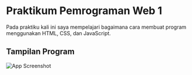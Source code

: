 
# Praktikum Pemrograman Web 1

Pada praktiku kali ini saya mempelajari bagaimana cara membuat program menggunakan HTML, CSS, dan JavaScript.




## Tampilan Program

![App Screenshot](https://via.placeholder.com/468x300?text=App+Screenshot+Here)


